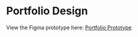 # Portfolio Design

View the Figma prototype here: [Portfolio Prototype](https://www.figma.com/proto/7Fm0VabIgIW4dCC8yuhhDq/Portfolio?node-id=1-2&t=CrDsMaCk7Umjx3U1-0&scaling=scale-down&content-scaling=fixed&page-id=0%3A1&starting-point-node-id=1%3A2)
